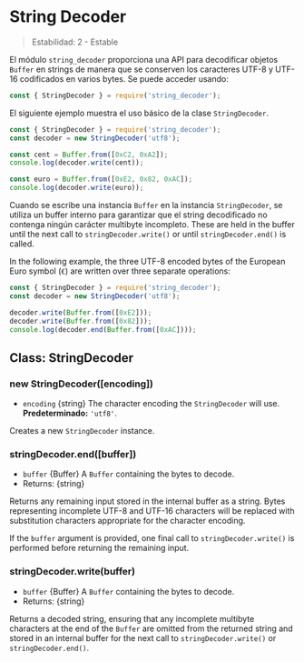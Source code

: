 # String Decoder

<!--introduced_in=v0.10.0-->

> Estabilidad: 2 - Estable

El módulo `string_decoder` proporciona una API para decodificar objetos `Buffer` en strings de manera que se conserven los caracteres UTF-8 y UTF-16 codificados en varios bytes. Se puede acceder usando:

```js
const { StringDecoder } = require('string_decoder');
```

El siguiente ejemplo muestra el uso básico de la clase `StringDecoder`.

```js
const { StringDecoder } = require('string_decoder');
const decoder = new StringDecoder('utf8');

const cent = Buffer.from([0xC2, 0xA2]);
console.log(decoder.write(cent));

const euro = Buffer.from([0xE2, 0x82, 0xAC]);
console.log(decoder.write(euro));
```

Cuando se escribe una instancia `Buffer` en la instancia `StringDecoder`, se utiliza un buffer interno para garantizar que el string decodificado no contenga ningún carácter multibyte incompleto. These are held in the buffer until the next call to `stringDecoder.write()` or until `stringDecoder.end()` is called.

In the following example, the three UTF-8 encoded bytes of the European Euro symbol (`€`) are written over three separate operations:

```js
const { StringDecoder } = require('string_decoder');
const decoder = new StringDecoder('utf8');

decoder.write(Buffer.from([0xE2]));
decoder.write(Buffer.from([0x82]));
console.log(decoder.end(Buffer.from([0xAC])));
```

## Class: StringDecoder

### new StringDecoder([encoding])

<!-- YAML
added: v0.1.99
-->

* `encoding` {string} The character encoding the `StringDecoder` will use. **Predeterminado:** `'utf8'`.

Creates a new `StringDecoder` instance.

### stringDecoder.end([buffer])

<!-- YAML
added: v0.9.3
-->

* `buffer` {Buffer} A `Buffer` containing the bytes to decode.
* Returns: {string}

Returns any remaining input stored in the internal buffer as a string. Bytes representing incomplete UTF-8 and UTF-16 characters will be replaced with substitution characters appropriate for the character encoding.

If the `buffer` argument is provided, one final call to `stringDecoder.write()` is performed before returning the remaining input.

### stringDecoder.write(buffer)

<!-- YAML
added: v0.1.99
changes:

  - version: v8.0.0
    pr-url: https://github.com/nodejs/node/pull/9618
    description: Each invalid character is now replaced by a single replacement
                 character instead of one for each individual byte.
-->

* `buffer` {Buffer} A `Buffer` containing the bytes to decode.
* Returns: {string}

Returns a decoded string, ensuring that any incomplete multibyte characters at the end of the `Buffer` are omitted from the returned string and stored in an internal buffer for the next call to `stringDecoder.write()` or `stringDecoder.end()`.